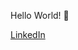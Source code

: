 Hello World! 👋

<a href="https://www.linkedin.com/in/justine-dancel-8aa4b4182/">
    LinkedIn
</a>

<!---
justinedancel/justinedancel is a ✨ special ✨ repository because its `README.md` (this file) appears on your GitHub profile.
You can click the Preview link to take a look at your changes.
--->
